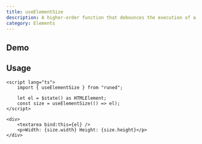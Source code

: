 ```yaml
---
title: useElementSize
description: A higher-order function that debounces the execution of a function.
category: Elements
---
```


<script>
	import { UseElementSizeDemo } from '$lib/components/demos';
</script>

## Demo

<UseElementSizeDemo />

## Usage

```svelte
<script lang="ts">
	import { useElementSize } from "runed";

	let el = $state() as HTMLElement;
	const size = useElementSize(() => el);
</script>

<div>
	<textarea bind:this={el} />
	<p>Width: {size.width} Height: {size.height}</p>
</div>
```
